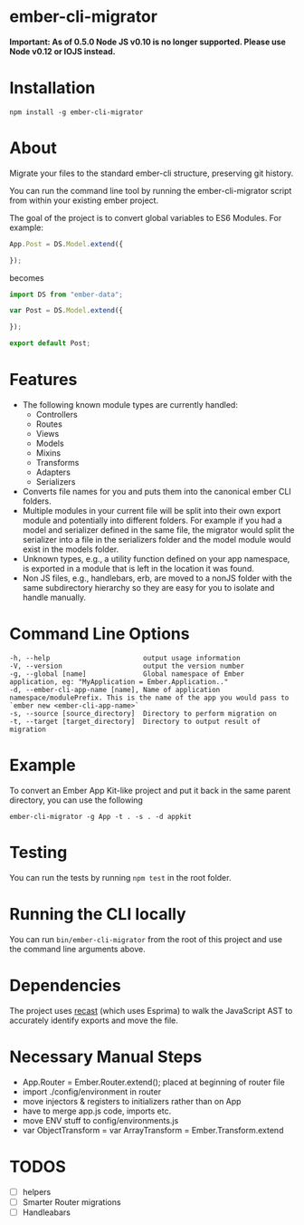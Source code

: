 ember-cli-migrator
==================

**Important: As of 0.5.0 Node JS v0.10 is no longer supported. Please
use Node v0.12 or IOJS instead.**

# Installation

`npm install -g ember-cli-migrator`

# About

Migrate your files to the standard ember-cli structure, preserving git history.

You can run the command line tool by running the ember-cli-migrator script from within your existing ember project.

The goal of the project is to convert global variables to ES6 Modules. For example:

```javascript
App.Post = DS.Model.extend({

});
```
becomes

```javascript
import DS from "ember-data";

var Post = DS.Model.extend({

});

export default Post;
```
# Features
- The following known module types are currently handled:
  - Controllers
  - Routes
  - Views
  - Models
  - Mixins
  - Transforms
  - Adapters
  - Serializers
- Converts file names for you and puts them into the canonical ember CLI folders.
- Multiple modules in your current file will be split into their own export module and potentially into different folders. For example if you had a model and serializer defined in the same file, the migrator would split the serializer into a file in the serializers folder and the model module would exist in the models folder.
- Unknown types, e.g., a utility function defined on your app namespace, is exported in a module that is left in the location it was found.
- Non JS files, e.g., handlebars, erb, are moved to a nonJS folder with the same subdirectory hierarchy so they are easy for you to isolate and handle manually.

# Command Line Options

```
-h, --help                       output usage information
-V, --version                    output the version number
-g, --global [name]              Global namespace of Ember application, eg: "MyApplication = Ember.Application.."
-d, --ember-cli-app-name [name], Name of application namespace/modulePrefix. This is the name of the app you would pass to `ember new <ember-cli-app-name>`
-s, --source [source_directory]  Directory to perform migration on
-t, --target [target_directory]  Directory to output result of migration
```

# Example

To convert an Ember App Kit-like project and put it back in the same parent directory, you can use the following

`ember-cli-migrator -g App -t . -s . -d appkit`

# Testing

You can run the tests by running `npm test` in the root folder.

# Running the CLI locally

You can run `bin/ember-cli-migrator` from the root of this project and use the command line arguments above.

# Dependencies
The project uses [recast](https://github.com/benjamn/recast) (which uses Esprima) to walk the JavaScript AST to accurately identify exports and move the file.

# Necessary Manual Steps
- App.Router = Ember.Router.extend(); placed at beginning of router file
- import ./config/environment in router
- move injectors & registers to initializers rather than on App
- have to merge app.js code, imports etc.
- move ENV stuff to config/environments.js
- var ObjectTransform = var ArrayTransform = Ember.Transform.extend

# TODOS
- [ ] helpers
- [ ] Smarter Router migrations
- [ ] Handleabars
